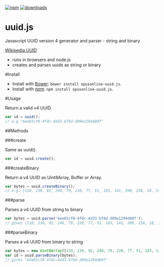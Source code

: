 [![npm](https://img.shields.io/npm/v/opusonline-uuid.js.svg?style=flat)](https://npmjs.org/package/opusonline-uuid.js)
[![downloads](https://img.shields.io/npm/dm/opusonline-uuid.js.svg?style=flat)](https://npmjs.org/package/opusonline-uuid.js)

uuid.js
=======

Javascript UUID version 4 generator and parser - string and binary

[Wikipedia UUID](http://en.wikipedia.org/wiki/Universally_unique_identifier#Version_4_.28random.29)

* runs in browsers and node.js 
* creates and parses uuids as string or binary

#Install

- Install with [Bower](http://bower.io): `bower install opusonline-uuid.js`.
- Install with [npm](https://www.npmjs.org): `npm install opusonline-uuid.js`.

#Usage

Return a valid v4 UUID.

```javascript
var id = uuid();
// e.g "6ee65cf0-4fdc-4d33-b78d-d09e1294d80f"
```

##Methods

###create

Same as uuid().

```javascript
var id = uuid.create();
```

###createBinary

Return a v4 UUID as Uint8Array, Buffer or Array.

```javascript
var bytes = uuid.createBinary();
// e.g. [110, 230, 92, 240, 79, 220, 77, 51, 183, 141, 208, 158, 18, 148, 216, 15]
```

###parse

Parses a v4 UUID from string to binary

```javascript
var bytes = uuid.parse('6ee65cf0-4fdc-4d33-b78d-d09e1294d80f');
// gives [110, 230, 92, 240, 79, 220, 77, 51, 183, 141, 208, 158, 18, 148, 216, 15]
```

###parseBinary

Parses a v4 UUID from binary to string

```javascript
var bytes = new Uint8Array([110, 230, 92, 240, 79, 220, 77, 51, 183, 141, 208, 158, 18, 148, 216, 15]);
var id = uuid.parseBinary(bytes);
// gives "6ee65cf0-4fdc-4d33-b78d-d09e1294d80f"
```
